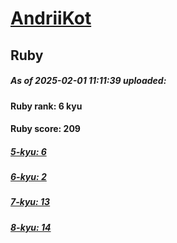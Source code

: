 # [AndriiKot](https://www.codewars.com/users/AndriiKot) 
## Ruby

##### As of 2025-02-01 11:11:39 uploaded:

#### Ruby rank: 6 kyu

#### Ruby score: 209

##### [5-kyu: 6](https://github.com/AndriiKot/Ruby__CodeWars/tree/main/kyu-5)

##### [6-kyu: 2](https://github.com/AndriiKot/Ruby__CodeWars/tree/main/kyu-6)

##### [7-kyu: 13](https://github.com/AndriiKot/Ruby__CodeWars/tree/main/kyu-7)

##### [8-kyu: 14](https://github.com/AndriiKot/Ruby__CodeWars/tree/main/kyu-8)

